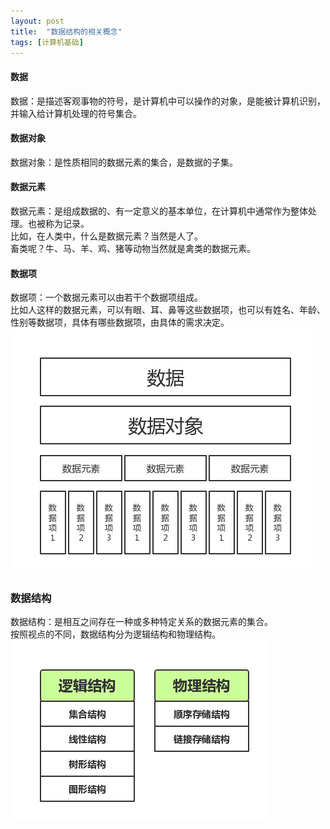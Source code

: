 ```yaml
---
layout: post
title:  "数据结构的相关概念"
tags: [计算机基础]
---
```

#### 数据
数据：是描述客观事物的符号，是计算机中可以操作的对象，是能被计算机识别，并输入给计算机处理的符号集合。
#### 数据对象
数据对象：是性质相同的数据元素的集合，是数据的子集。
#### 数据元素
数据元素：是组成数据的、有一定意义的基本单位，在计算机中通常作为整体处理。也被称为记录。    
比如，在人类中，什么是数据元素？当然是人了。    
畜类呢？牛、马、羊、鸡、猪等动物当然就是禽类的数据元素。
#### 数据项
数据项：一个数据元素可以由若干个数据项组成。    
比如人这样的数据元素，可以有眼、耳、鼻等这些数据项，也可以有姓名、年龄、性别等数据项，具体有哪些数据项，由具体的需求决定。
![image01][image-1]
### 数据结构
数据结构：是相互之间存在一种或多种特定关系的数据元素的集合。    
按照视点的不同，数据结构分为逻辑结构和物理结构。
![image02][image-2]

[image-1]: /assets/article_images/2018-06-10-数据结构的相关概念01.png
[image-2]: /assets/article_images/2018-06-10-数据结构的相关概念02.png


